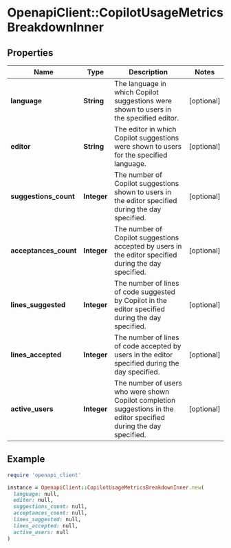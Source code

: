 # OpenapiClient::CopilotUsageMetricsBreakdownInner

## Properties

| Name | Type | Description | Notes |
| ---- | ---- | ----------- | ----- |
| **language** | **String** | The language in which Copilot suggestions were shown to users in the specified editor. | [optional] |
| **editor** | **String** | The editor in which Copilot suggestions were shown to users for the specified language. | [optional] |
| **suggestions_count** | **Integer** | The number of Copilot suggestions shown to users in the editor specified during the day specified. | [optional] |
| **acceptances_count** | **Integer** | The number of Copilot suggestions accepted by users in the editor specified during the day specified. | [optional] |
| **lines_suggested** | **Integer** | The number of lines of code suggested by Copilot in the editor specified during the day specified. | [optional] |
| **lines_accepted** | **Integer** | The number of lines of code accepted by users in the editor specified during the day specified. | [optional] |
| **active_users** | **Integer** | The number of users who were shown Copilot completion suggestions in the editor specified during the day specified. | [optional] |

## Example

```ruby
require 'openapi_client'

instance = OpenapiClient::CopilotUsageMetricsBreakdownInner.new(
  language: null,
  editor: null,
  suggestions_count: null,
  acceptances_count: null,
  lines_suggested: null,
  lines_accepted: null,
  active_users: null
)
```

